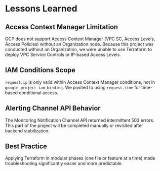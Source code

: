 
# Lessons Learned

## Access Context Manager Limitation
GCP does not support Access Context Manager (VPC SC, Access Levels, Access Policies) without an Organization node. 
Because this project was conducted without an Organization, we were unable to use Terraform to deploy VPC Service Controls or IP-based Access Levels.

## IAM Conditions Scope
`request.ip` is only valid within Access Context Manager conditions, not in `google_project_iam_binding`. We pivoted to using `request.time` for time-based conditional access.

## Alerting Channel API Behavior
The Monitoring Notification Channel API returned intermittent 503 errors. This part of the project will be completed manually or revisited after backend stabilization.

## Best Practice
Applying Terraform in modular phases (one file or feature at a time) made troubleshooting significantly easier and more predictable.
